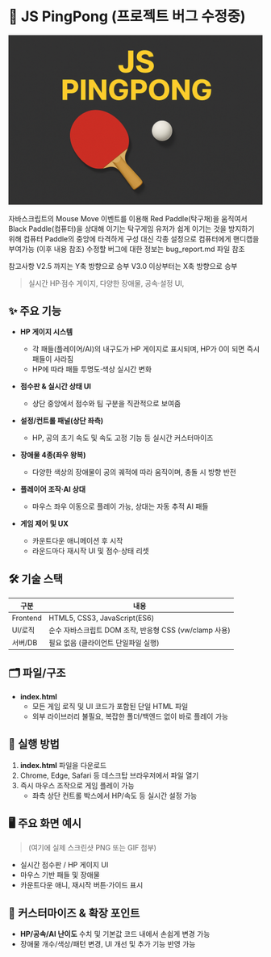 # 🏓 JS PingPong (프로젝트 버그 수정중)
![JS PingPong](./JS_Pingpong.png)

자바스크립트의 Mouse Move 이벤트를 이용해 Red Paddle(탁구채)을 움직여서 Black Paddle(컴퓨터)을 상대해 이기는 탁구게임
유저가 쉽게 이기는 것을 방지하기 위해 컴퓨터 Paddle의 중앙에 타격하게 구성
대신 각종 설정으로 컴퓨터에게 핸디캡을 부여가능 (이후 내용 참조)
수정할 버그에 대한 정보는 bug_report.md 파일 참조

참고사항
V2.5 까지는 Y축 방향으로 승부
V3.0 이상부터는 X축 방향으로 승부

> 실시간 HP·점수 게이지, 다양한 장애물, 공속·설정 UI,  

## ✨ 주요 기능

- **HP 게이지 시스템**
  - 각 패들(플레이어/AI)의 내구도가 HP 게이지로 표시되며, HP가 0이 되면 즉시 패들이 사라짐
  - HP에 따라 패들 투명도·색상 실시간 변화

- **점수판 & 실시간 상태 UI**
  - 상단 중앙에서 점수와 팀 구분을 직관적으로 보여줌

- **설정/컨트롤 패널(상단 좌측)**
  - HP, 공의 초기 속도 및 속도 고정 기능 등 실시간 커스터마이즈

- **장애물 4종(좌우 왕복)**
  - 다양한 색상의 장애물이 공의 궤적에 따라 움직이며, 충돌 시 방향 반전

- **플레이어 조작·AI 상대**
  - 마우스 좌우 이동으로 플레이 가능, 상대는 자동 추적 AI 패들

- **게임 제어 및 UX**
  - 카운트다운 애니메이션 후 시작
  - 라운드마다 재시작 UI 및 점수·상태 리셋

## 🛠️ 기술 스택

| 구분         | 내용                                                        |
|-------------|-----------------------------------------------------------|
| Frontend    | HTML5, CSS3, JavaScript(ES6)                              |
| UI/로직     | 순수 자바스크립트 DOM 조작, 반응형 CSS (vw/clamp 사용)     |
| 서버/DB     | 필요 없음 (클라이언트 단일파일 실행)                         |

## 🗂️ 파일/구조

- **index.html**  
  - 모든 게임 로직 및 UI 코드가 포함된 단일 HTML 파일  
  - 외부 라이브러리 불필요, 복잡한 폴더/백엔드 없이 바로 플레이 가능

## 🚀 실행 방법

1. **index.html** 파일을 다운로드
2. Chrome, Edge, Safari 등 데스크탑 브라우저에서 파일 열기
3. 즉시 마우스 조작으로 게임 플레이 가능  
   - 좌측 상단 컨트롤 박스에서 HP/속도 등 실시간 설정 가능

## 🖥️ 주요 화면 예시

> (여기에 실제 스크린샷 PNG 또는 GIF 첨부)

- 실시간 점수판 / HP 게이지 UI  
- 마우스 기반 패들 및 장애물  
- 카운트다운 애니, 재시작 버튼·가이드 표시

## 📝 커스터마이즈 & 확장 포인트

- **HP/공속/AI 난이도** 수치 및 기본값 코드 내에서 손쉽게 변경 가능
- 장애물 개수/색상/패턴 변경, UI 개선 및 추가 기능 반영 가능
